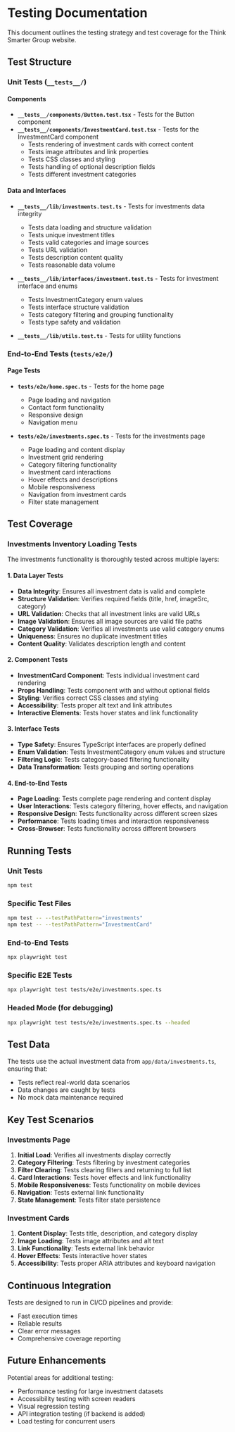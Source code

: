 # Testing Documentation

This document outlines the testing strategy and test coverage for the Think Smarter Group website.

## Test Structure

### Unit Tests (`__tests__/`)

#### Components
- **`__tests__/components/Button.test.tsx`** - Tests for the Button component
- **`__tests__/components/InvestmentCard.test.tsx`** - Tests for the InvestmentCard component
  - Tests rendering of investment cards with correct content
  - Tests image attributes and link properties
  - Tests CSS classes and styling
  - Tests handling of optional description fields
  - Tests different investment categories

#### Data and Interfaces
- **`__tests__/lib/investments.test.ts`** - Tests for investments data integrity
  - Tests data loading and structure validation
  - Tests unique investment titles
  - Tests valid categories and image sources
  - Tests URL validation
  - Tests description content quality
  - Tests reasonable data volume

- **`__tests__/lib/interfaces/investment.test.ts`** - Tests for investment interface and enums
  - Tests InvestmentCategory enum values
  - Tests interface structure validation
  - Tests category filtering and grouping functionality
  - Tests type safety and validation

- **`__tests__/lib/utils.test.ts`** - Tests for utility functions

### End-to-End Tests (`tests/e2e/`)

#### Page Tests
- **`tests/e2e/home.spec.ts`** - Tests for the home page
  - Page loading and navigation
  - Contact form functionality
  - Responsive design
  - Navigation menu

- **`tests/e2e/investments.spec.ts`** - Tests for the investments page
  - Page loading and content display
  - Investment grid rendering
  - Category filtering functionality
  - Investment card interactions
  - Hover effects and descriptions
  - Mobile responsiveness
  - Navigation from investment cards
  - Filter state management

## Test Coverage

### Investments Inventory Loading Tests

The investments functionality is thoroughly tested across multiple layers:

#### 1. Data Layer Tests
- **Data Integrity**: Ensures all investment data is valid and complete
- **Structure Validation**: Verifies required fields (title, href, imageSrc, category)
- **URL Validation**: Checks that all investment links are valid URLs
- **Image Validation**: Ensures all image sources are valid file paths
- **Category Validation**: Verifies all investments use valid category enums
- **Uniqueness**: Ensures no duplicate investment titles
- **Content Quality**: Validates description length and content

#### 2. Component Tests
- **InvestmentCard Component**: Tests individual investment card rendering
- **Props Handling**: Tests component with and without optional fields
- **Styling**: Verifies correct CSS classes and styling
- **Accessibility**: Tests proper alt text and link attributes
- **Interactive Elements**: Tests hover states and link functionality

#### 3. Interface Tests
- **Type Safety**: Ensures TypeScript interfaces are properly defined
- **Enum Validation**: Tests InvestmentCategory enum values and structure
- **Filtering Logic**: Tests category-based filtering functionality
- **Data Transformation**: Tests grouping and sorting operations

#### 4. End-to-End Tests
- **Page Loading**: Tests complete page rendering and content display
- **User Interactions**: Tests category filtering, hover effects, and navigation
- **Responsive Design**: Tests functionality across different screen sizes
- **Performance**: Tests loading times and interaction responsiveness
- **Cross-Browser**: Tests functionality across different browsers

## Running Tests

### Unit Tests
```bash
npm test
```

### Specific Test Files
```bash
npm test -- --testPathPattern="investments"
npm test -- --testPathPattern="InvestmentCard"
```

### End-to-End Tests
```bash
npx playwright test
```

### Specific E2E Tests
```bash
npx playwright test tests/e2e/investments.spec.ts
```

### Headed Mode (for debugging)
```bash
npx playwright test tests/e2e/investments.spec.ts --headed
```

## Test Data

The tests use the actual investment data from `app/data/investments.ts`, ensuring that:
- Tests reflect real-world data scenarios
- Data changes are caught by tests
- No mock data maintenance required

## Key Test Scenarios

### Investments Page
1. **Initial Load**: Verifies all investments display correctly
2. **Category Filtering**: Tests filtering by investment categories
3. **Filter Clearing**: Tests clearing filters and returning to full list
4. **Card Interactions**: Tests hover effects and link functionality
5. **Mobile Responsiveness**: Tests functionality on mobile devices
6. **Navigation**: Tests external link functionality
7. **State Management**: Tests filter state persistence

### Investment Cards
1. **Content Display**: Tests title, description, and category display
2. **Image Loading**: Tests image attributes and alt text
3. **Link Functionality**: Tests external link behavior
4. **Hover Effects**: Tests interactive hover states
5. **Accessibility**: Tests proper ARIA attributes and keyboard navigation

## Continuous Integration

Tests are designed to run in CI/CD pipelines and provide:
- Fast execution times
- Reliable results
- Clear error messages
- Comprehensive coverage reporting

## Future Enhancements

Potential areas for additional testing:
- Performance testing for large investment datasets
- Accessibility testing with screen readers
- Visual regression testing
- API integration testing (if backend is added)
- Load testing for concurrent users 
